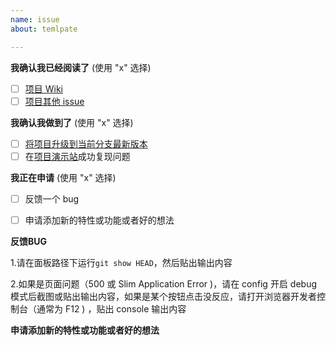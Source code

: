 ```yaml
---
name: issue
about: temlpate

---
```


<!--

如果你不填充下面的内容，我们可能会直接关闭你的 issue。

如果你没有仔细阅读  Wiki ，或者无关问题，我们可能会直接关闭你的 issue。

注意：Wiki 可能随时都会更新。在提交一个 issue 前，请重新查看相关内容。
-->



**我确认我已经阅读了** (使用 "x" 选择)

- [ ] [项目 Wiki ](https://github.com/Anankke/ss-panel-v3-mod_Uim/wiki)
- [ ] [项目其他 issue](https://github.com/Anankke/ss-panel-v3-mod_Uim/issues?utf8=%E2%9C%93&q=is%3Aissue)

**我确认我做到了** (使用 "x" 选择)

- [ ] [将项目升级到当前分支最新版本](https://github.com/Anankke/ss-panel-v3-mod_Uim/wiki/%E5%8D%87%E7%B4%9A%E7%89%88%E6%9C%AC)
- [ ] 在[项目演示站](https://demo.nimaqu.com)成功复现问题

**我正在申请**  (使用 "x" 选择)

- [ ] 反馈一个 bug
- [ ] 申请添加新的特性或功能或者好的想法



<!-- ----------- -->

**反馈BUG**

1.请在面板路径下运行`git show HEAD`，然后贴出输出内容

2.如果是页面问题（500 或 Slim Application Error )，请在 config 开启 debug 模式后截图或贴出输出内容，如果是某个按钮点击没反应，请打开浏览器开发者控制台（通常为 F12 ) ，贴出 console 输出内容

<!-- ----------- -->

**申请添加新的特性或功能或者好的想法**
